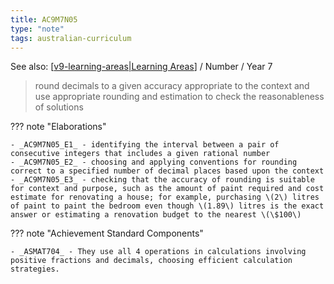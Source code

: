 ```yaml
---
title: AC9M7N05
type: "note"
tags: australian-curriculum
---
```


See also: [[v9-learning-areas|Learning Areas]]   / Number / Year 7

> round decimals to a given accuracy appropriate to the context and use appropriate rounding and estimation to check the reasonableness of solutions

??? note "Elaborations"

	- _AC9M7N05_E1_ - identifying the interval between a pair of consecutive integers that includes a given rational number
	- _AC9M7N05_E2_ - choosing and applying conventions for rounding correct to a specified number of decimal places based upon the context
	- _AC9M7N05_E3_ - checking that the accuracy of rounding is suitable for context and purpose, such as the amount of paint required and cost estimate for renovating a house; for example, purchasing \(2\) litres of paint to paint the bedroom even though \(1.89\) litres is the exact answer or estimating a renovation budget to the nearest \(\$100\)
??? note "Achievement Standard Components"

	- _ASMAT704_ - They use all 4 operations in calculations involving positive fractions and decimals, choosing efficient calculation strategies.

[//begin]: # "Autogenerated link references for markdown compatibility"
[v9-learning-areas|Learning Areas]: ../v9-learning-areas "v9-learning-areas"
[//end]: # "Autogenerated link references"
